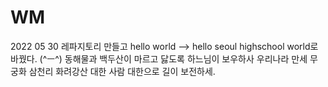 # WM
2022 05 30
레파지토리 만들고 hello world --> hello seoul highschool world로 바꿨다. (^ㅡ^)
동해물과 백두산이 마르고 닳도록 하느님이 보우하사 우리나라 만세 무궁화 삼천리 화려강산 대한 사람 대한으로 길이 보전하세.
